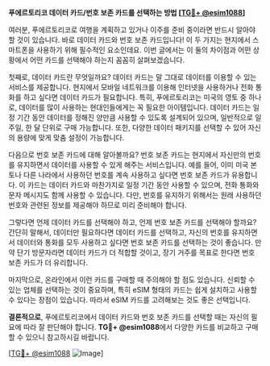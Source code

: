 **푸에르토리코 데이터 카드/번호 보존 카드를 선택하는 방법 [[TG💪+ @esim1088](https://t.me/s/esim1088)]**

여러분, 푸에르토리코로 여행을 계획하고 있거나 이주를 준비 중이라면 반드시 알아야 할 것이 있습니다. 바로 데이터 카드와 번호 보존 카드입니다! 이 두 가지는 현지에서 스마트폰을 사용하기 위해 필수적인 요소인데요. 이번 글에서는 이 둘의 차이점과 어떤 상황에서 어떤 카드를 선택해야 하는지 꼼꼼히 살펴보겠습니다.

첫째로, 데이터 카드란 무엇일까요? 데이터 카드는 말 그대로 데이터를 이용할 수 있는 서비스를 제공합니다. 현지에서 모바일 네트워크를 이용해 인터넷을 사용하거나 전화 통화를 하고 싶다면 데이터 카드가 필요합니다. 특히, 푸에르토리코는 미국의 영토 중 하나로, 데이터를 많이 사용하는 현대인들에게는 꼭 필요한 아이템입니다. 데이터 카드는 일정 기간 동안 데이터를 정해진 양만큼 사용할 수 있도록 설계되어 있으며, 일반적으로 일주일, 한 달 단위로 구매 가능합니다. 또한, 다양한 데이터 패키지를 선택할 수 있어 자신의 용량에 맞게 맞춤 설정이 가능합니다.

다음으로 번호 보존 카드에 대해 알아볼까요? 번호 보존 카드는 현지에서 자신만의 번호를 유지하면서 데이터를 사용할 수 있게 해주는 서비스입니다. 예를 들어, 이미 미국 본토나 다른 나라에서 사용하던 번호를 계속 사용하고 싶다면 번호 보존 카드가 유용합니다. 이 카드는 데이터 카드와 마찬가지로 일정 기간 동안 사용할 수 있으며, 전화 통화와 문자 메시지도 함께 사용할 수 있습니다. 다만, 번호를 유지하기 위해서는 원래 사용하던 번호와 관련된 정보를 제공해야 하므로 미리 준비해야 합니다.

그렇다면 언제 데이터 카드를 선택해야 하고, 언제 번호 보존 카드를 선택해야 할까요? 간단히 말해서, 데이터만 필요하다면 데이터 카드를 선택하고, 자신의 번호를 유지하면서 데이터와 통화를 모두 사용하고 싶다면 번호 보존 카드를 선택하는 것이 좋습니다. 만약 단기 방문자라면 데이터 카드가 더 적합할 것이고, 장기 거주를 목표로 한다면 번호 보존 카드가 더 유리합니다.

마지막으로, 온라인에서 이런 카드를 구매할 때 주의해야 할 점도 있습니다. 신뢰할 수 있는 업체를 선택하는 것이 중요하며, 특히 eSIM 형태의 카드는 쉽게 설치하고 사용할 수 있다는 장점이 있습니다. 따라서 eSIM 카드를 고려해보는 것도 좋은 선택입니다.

**결론적으로**, 푸에르토리코에서 데이터 카드와 번호 보존 카드를 선택할 때는 자신의 필요에 따라 잘 판단해야 합니다. **TG💪+ @esim1088**에서 다양한 카드를 비교하고 구매할 수 있으니 참고하시길 바랍니다.

[[TG💪+ @esim1088](https://t.me/s/esim1088) ![Image](https://i.postimg.cc/Y0z9fWf4/image.png)]